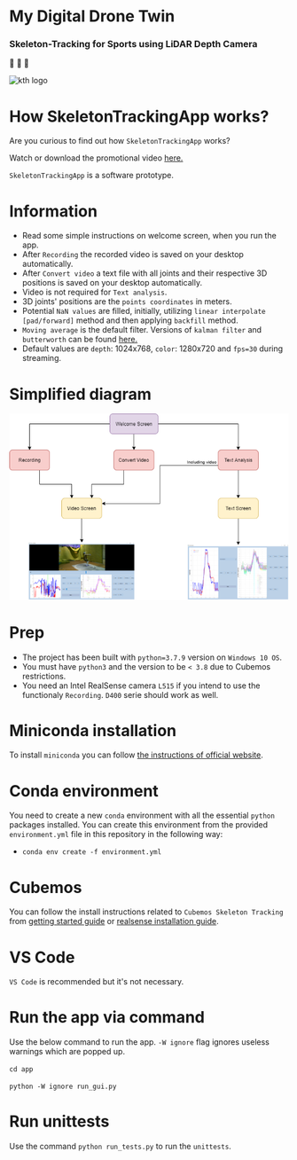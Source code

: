 # My Digital Drone Twin
### Skeleton-Tracking for Sports using LiDAR Depth Camera
:walking:   :helicopter:   :running:

![kth logo](https://www.findaphd.com/common/institutions/logos/Institutions/PID208.gif)

# How SkeletonTrackingApp works?
Are you curious to find out how `SkeletonTrackingApp` works?

Watch or download the promotional video [here.](https://drive.google.com/file/d/1jBj1NEGkHDlKoi4hIVkaVtir5x2B-z0S/view?usp=sharing)

`SkeletonTrackingApp` is a software prototype.

# Information
- Read some simple instructions on welcome screen, when you run the app.
- After `Recording` the recorded video is saved on your desktop automatically.
- After `Convert video` a text file with all joints and their respective 3D positions is saved on your desktop automatically.
- Video is not required for `Text analysis`. 
- 3D joints' positions are the `points coordinates` in meters.
- Potential `NaN values` are filled, initially, utilizing `linear interpolate [pad/forward]` method and then applying `backfill` method.
- `Moving average` is the default filter. Versions of `kalman filter` and `butterworth` can be found [here.](https://github.com/pan-efs/My-Digital-Drone-Twin/tree/main/filters) 
- Default values are `depth`: 1024x768, `color`: 1280x720 and `fps=30` during streaming.

# Simplified diagram
![App diagram](app/img/SkeletonTrackingApp.png)
# Prep
- The project has been built with `python=3.7.9` version on `Windows 10 OS`.
- You must have `python3` and the version to be `< 3.8` due to Cubemos restrictions.
- You need an Intel RealSense camera `L515` if you intend to use the functionaly `Recording`. `D400` serie should work as well.

# Miniconda installation
To install `miniconda` you can follow [the instructions of official website](https://docs.conda.io/en/latest/miniconda.html).

# Conda environment
You need to create a new `conda` environment with all the essential `python` packages installed. You can create this environment from the provided `environment.yml` file in this repository in the following way:
- `conda env create -f environment.yml`

# Cubemos
You can follow the install instructions related to `Cubemos Skeleton Tracking` from [getting started guide](https://download-skeleton-tracking-sdk.s3.eu-central-1.amazonaws.com/GettingStartedGuide.pdf) or [realsense installation guide](https://dev.intelrealsense.com/docs/skeleton-tracking-sdk-installation-guide).

# VS Code
`VS Code` is recommended but it's not necessary.

# Run the app via command
Use the below command to run the app. `-W ignore` flag ignores useless warnings which are popped up.

`cd app`

`python -W ignore run_gui.py`
# Run unittests
Use the command `python run_tests.py` to run the `unittests`.
